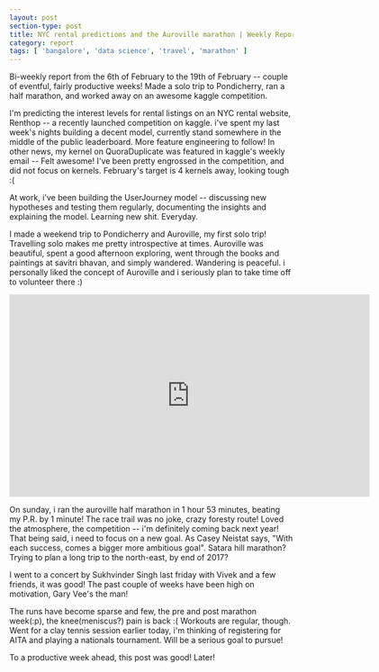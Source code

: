 ```yaml
---
layout: post
section-type: post
title: NYC rental predictions and the Auroville marathon | Weekly Report 27, 28
category: report
tags: [ 'bangalore', 'data science', 'travel', 'marathon' ]
---
```


Bi-weekly report from the 6th of February to the 19th of February -- couple of eventful, fairly productive weeks! Made a solo trip to Pondicherry, ran a half marathon, and worked away on an awesome kaggle competition.

I'm predicting the interest levels for rental listings on an NYC rental website, Renthop -- a recently launched competition on kaggle. i've spent my last week's nights building a decent model, currently stand somewhere in the middle of the public leaderboard. More feature engineering to follow! In other news, my kernel on QuoraDuplicate was featured in kaggle's weekly email -- Felt awesome! I've been pretty engrossed in the competition, and did not focus on kernels. February's target is 4 kernels away, looking tough :(

At work, i've been building the UserJourney model -- discussing new hypotheses and testing them regularly, documenting the insights and explaining the model. Learning new shit. Everyday. 

I made a weekend trip to Pondicherry and Auroville, my first solo trip! Travelling solo makes me pretty introspective at times. Auroville was beautiful, spent a good afternoon exploring, went through the books and paintings at savitri bhavan, and simply wandered. Wandering is peaceful. i personally liked the concept of Auroville and i seriously plan to take time off to volunteer there :)

<iframe width="640" height="360" src="https://www.youtube.com/embed/BfWC7ROX4GE" frameborder="0" allowfullscreen></iframe>

On sunday, i ran the auroville half marathon in 1 hour 53 minutes, beating my P.R. by 1 minute! The race trail was no joke, crazy foresty route! Loved the atmosphere, the competition -- i'm definitely coming back next year! That being said, i need to focus on a new goal. As Casey Neistat says, "With each success, comes a bigger more ambitious goal". Satara hill marathon? Trying to plan a long trip to the north-east, by end of 2017? 

I went to a concert by Sukhvinder Singh last friday with Vivek and a few friends, it was good! The past couple of weeks have been high on motivation, Gary Vee's the man!

The runs have become sparse and few, the pre and post marathon week(:p), the knee(meniscus?) pain is back :( Workouts are regular, though. Went for a clay tennis session earlier today, i'm thinking of registering for AITA and playing a nationals tournament. Will be a serious goal to pursue!  

To a productive week ahead, this post was good! Later! 